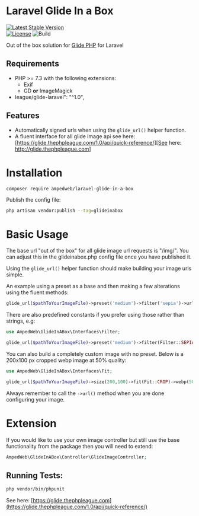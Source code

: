 
Laravel Glide In a Box
============  

[![Latest Stable Version](https://poser.pugx.org/ampedweb/laravel-glide-in-a-box/v)](//packagist.org/packages/ampedweb/laravel-glide-in-a-box)  
[![License](https://poser.pugx.org/ampedweb/laravel-glide-in-a-box/license)](//packagist.org/packages/ampedweb/laravel-glide-in-a-box)
![Build](https://ci.gorle.co.uk/job/laravel-glide-in-a-box/job/master/badge/icon)

Out of the box solution for [Glide PHP](https://glide.thephpleague.com/) for Laravel

Requirements
------------  

* PHP >= 7.3 with the following extensions:
  * Exif
  * GD  **or** ImageMagick
* league/glide-laravel": "^1.0",

Features
--------  

* Automatically signed urls when using the `glide_url()` helper  function.
* A fluent interface for all glide image api see here: [https://glide.thephpleague.com/1.0/api/quick-reference/][See here: http://glide.thephpleague.com] 


Installation
============  

```
composer require ampedweb/laravel-glide-in-a-box
```

Publish the config file:

```bash
php artisan vendor:publish --tag=glideinabox  
```

Basic Usage
============  

The base url "out of the box" for all glide image url requests is "/img/".  You can adjust this in the glideinabox.php config file once you have published it.


Using the `glide_url()` helper function should make building your image urls simple.

An example using a preset as a base and then making a few alterations using the fluent methods:

```php
glide_url($pathToYourImageFile)->preset('medium')->filter('sepia')->url();
```

There are also predefined constants if you prefer using those rather than strings, e.g:

```php
use AmpedWeb\GlideInABox\Interfaces\Filter;

glide_url($pathToYourImageFile)->preset('medium')->filter(Filter::SEPIA)->url();
```

You can also build a completely custom image with no preset.
Below is a 200x100 px cropped webp image at 50% quality:

```php
use AmpedWeb\GlideInABox\Interfaces\Fit;

glide_url($pathToYourImageFile)->size(200,100)->fit(Fit::CROP)->webp(50)->url();
```
Always remember to call the `->url()` method when you are done configuring your image.

Extension
============  
If you would like to use your own image controller but still use the base functionality from the package then you will need to extend:

```php
AmpedWeb\GlideInABox\Controller\GlideImageController;
```

Running Tests:
--------  

```bash
php vendor/bin/phpunit
```

See here: [https://glide.thephpleague.com](https://glide.thephpleague.com/1.0/api/quick-reference/)
